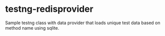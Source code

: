 # testng-redisprovider
Sample testng class with data provider that loads unique test data based on method name using sqlite.
